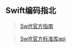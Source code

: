 ## Swift编码指北

> [Swift官方指南](https://docs.swift.org/swift-book/documentation/the-swift-programming-language)

> [Swift官方标准库api](https://developer.apple.com/documentation/swift)
